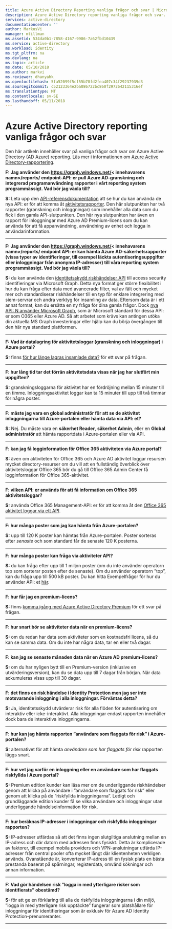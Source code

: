 ```yaml
---
title: Azure Active Directory Reporting vanliga frågor och svar | Microsoft Docs
description: Azure Active Directory reporting vanliga frågor och svar.
services: active-directory
documentationcenter: ''
author: MarkusVi
manager: mtillman
ms.assetid: 534da0b1-7858-4167-9986-7a62fbd10439
ms.service: active-directory
ms.workload: identity
ms.tgt_pltfrm: na
ms.devlang: na
ms.topic: article
ms.date: 05/10/2018
ms.author: markvi
ms.reviewer: dhanyahk
ms.openlocfilehash: 5fa52099f5cf55b78fd2fea407c34f29237939d3
ms.sourcegitcommit: c52123364e2ba086722bc860f2972642115316ef
ms.translationtype: MT
ms.contentlocale: sv-SE
ms.lasthandoff: 05/11/2018
---
```

# <a name="azure-active-directory-reporting-faq"></a>Azure Active Directory reporting vanliga frågor och svar

Den här artikeln innehåller svar på vanliga frågor och svar om Azure Active Directory (AD Azure) reporting. Läs mer i informationen om [Azure Active Directory-rapportering](active-directory-reporting-azure-portal.md). 

**F: Jag använder den https://graph.windows.net/&lt; innehavarens namn&gt;/reports/ endpoint-API: er pull Azure AD-granskning och integrerad programanvändning rapporter i vårt reporting system programmässigt. Vad bör jag växla till?**

**S:** Leta upp den [API-referensdokumentation](https://developer.microsoft.com/graph/) att se hur du kan använda de nya API: er för att komma åt [aktivitetsrapporter](https://docs.microsoft.com/azure/active-directory/active-directory-reporting-api-getting-started-azure-portal). Den här slutpunkten har två rapporter (granskning och inloggningar) som innehåller alla data som du fick i den gamla API-slutpunkten. Den här nya slutpunkten har även en rapport för inloggningar med Azure AD Premium-licens som du kan använda för att få appanvändning, användning av enhet och logga in användarinformation.


--- 

**F: Jag använder den https://graph.windows.net/&lt; innehavarens namn&gt;/reports/ endpoint API: er kan hämta Azure AD-säkerhetsrapporter (vissa typer av identifieringar, till exempel läckta autentiseringsuppgifter eller inloggningar från anonyma IP-adresser) till våra reporting system programmässigt. Vad bör jag växla till?**

**S:** du kan använda den [identitetsskydd riskhändelser API](active-directory-identityprotection-graph-getting-started.md) till access security identifieringar via Microsoft Graph. Detta nya format ger större flexibilitet i hur du kan fråga efter data med avancerade filter, val av fält och mycket mer och standardiserar riskhändelser till en typ för enklare integrering med siem-servrar och andra verktyg för insamling av data. Eftersom data är i ett annat format, kan du ersätta en ny fråga för dina gamla frågor. Dock [nya API: N använder Microsoft Graph](https://developer.microsoft.com/graph/docs/api-reference/beta/resources/identityriskevent), som är Microsoft standard för dessa API: er som O365 eller Azure AD. Så att arbetet som krävs kan antingen utöka din aktuella MS Graph investeringar eller hjälp kan du börja övergången till den här nya standard plattformen.

--- 

**F: Vad är datalagring för aktivitetsloggar (granskning och inloggningar) i Azure portal?** 

**S:** finns [för hur länge lagras insamlade data?](active-directory-reporting-retention.md#q-for-how-long-is-the-collected-data-stored) för ett svar på frågan.

--- 

**F: hur lång tid tar det förrän aktivitetsdata visas när jag har slutfört min uppgiften?**

**S:** granskningsloggarna för aktivitet har en fördröjning mellan 15 minuter till en timme. Inloggningsaktivitet loggar kan ta 15 minuter till upp till två timmar för några poster.

---

**F: måste jag vara en global administratör för att se de aktivitet inloggningarna till Azure-portalen eller hämta data via API: et?**

**S:** Nej. Du måste vara en **säkerhet Reader**, **säkerhet Admin**, eller en **Global administratör** att hämta rapportdata i Azure-portalen eller via API.

---

**F: kan jag få logginformation för Office 365 aktiviteten via Azure portal?**

**S:** även om aktiviteten för Office 365 och Azure AD aktivitet loggar resursen mycket directory-resurser om du vill att en fullständig överblick över aktivitetsloggar Office 365 bör du gå till Office 365 Admin Center få logginformation för Office 365-aktivitet.

---


**F: vilken API: er används för att få information om Office 365 aktivitetsloggar?**

**S:** använda Office 365 Management-API: er för att komma åt den [Office 365 aktivitet loggar via ett API](https://msdn.microsoft.com/office-365/office-365-managment-apis-overview).

---

**F: hur många poster som jag kan hämta från Azure-portalen?**

**S:** upp till 120 K poster kan hämtas från Azure-portalen. Poster sorteras efter *senaste* och som standard får de senaste 120 K posterna. 

---

**F: hur många poster kan fråga via aktiviteter API?**

**S:** du kan fråga efter upp till 1 miljon poster (om du inte använder operatorn top som sorterar posten efter de senaste). Om du använder operatorn ”top”, kan du fråga upp till 500 kB poster. Du kan hitta Exempelfrågor för hur du använder API: et [här](active-directory-reporting-api-getting-started.md).

---

**F: hur får jag en premium-licens?**

**S:** finns [komma igång med Azure Active Directory Premium](active-directory-get-started-premium.md) för ett svar på frågan.

---

**F: hur snart bör se aktiviteter data när en premium-licens?**

**S:** om du redan har data som aktiviteter som en kostnadsfri licens, så du kan se samma data. Om du inte har några data, tar en eller två dagar.

---

**F: kan jag se senaste månaden data när en Azure AD premium-licens?**

**S:** om du har nyligen bytt till en Premium-version (inklusive en utvärderingsversion), kan du se data upp till 7 dagar från början. När data ackumuleras visas upp till 30 dagar.

---

**F: det finns en risk händelse i Identity Protection men jag ser inte motsvarande inloggning i alla inloggningar. Förväntas detta?**

**S:** Ja, identitetsskydd utvärderar risk för alla flöden för autentisering om interaktiv eller icke-interaktivt. Alla inloggningar endast rapporten innehåller dock bara de interaktiva inloggningarna.

---

**F: hur kan jag hämta rapporten ”användare som flaggats för risk” i Azure-portalen?**

**S:** alternativet för att hämta *användare som har flaggats för risk* rapporten läggs snart.

---

**F: hur vet jag varför en inloggning eller en användare som har flaggats riskfyllda i Azure portal?**

**S:** Premium edition kunder kan läsa mer om de underliggande riskhändelser genom att klicka på användare i ”användare som flaggats för risk” eller genom att klicka på de ”riskfyllda inloggningarna”. Ledigt och grundläggande edition kunder få se vilka användare och inloggningar utan underliggande händelseinformation för risk.

---

**F: hur beräknas IP-adresser i inloggningar och riskfyllda inloggningar rapporten?**

**S:** IP-adresser utfärdas så att det finns ingen slutgiltiga anslutning mellan en IP-adress och där datorn med adressen finns fysiskt. Detta är komplicerade av faktorer, till exempel mobila providers och VPN-anslutningar utfärda IP-adresser från central pooler ofta mycket långt där klientenheten verkligen används. Ovanstående är, konverterar IP-adress till en fysisk plats en bästa prestanda baserat på spårningar, registerdata, omvänd sökningar och annan information. 

---

**F: Vad gör händelsen risk ”logga in med ytterligare risker som identifierats” obestämd?**

**S:** för att ge en förklaring till alla de riskfyllda inloggningarna i din miljö, ”logga in med ytterligare risk upptäckte” fungerar som platshållare för inloggningar för identifieringar som är exklusiv för Azure AD Identity Protection-prenumeranter.

---
